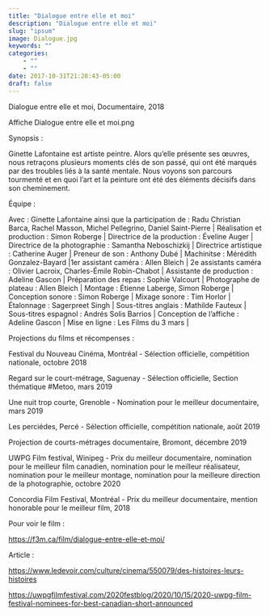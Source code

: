```yaml
---
title: "Dialogue entre elle et moi"
description: "Dialogue entre elle et moi"
slug: "ipsum"
image: Dialogue.jpg
keywords: ""
categories: 
    - ""
    - ""
date: 2017-10-31T21:28:43-05:00
draft: false
---
```


Dialogue entre elle et moi, Documentaire, 2018

Affiche Dialogue entre elle et moi.png


Synopsis : 

Ginette Lafontaine est artiste peintre. Alors qu’elle présente ses œuvres, nous retraçons plusieurs moments clés de son passé, qui ont été marqués par des troubles liés à la santé mentale. Nous voyons son parcours tourmenté et en quoi l’art et la peinture ont été des éléments décisifs dans son cheminement.

Équipe :

Avec  : Ginette Lafontaine ainsi que la participation de : Radu Christian Barca, Rachel Masson, Michel Pellegrino, Daniel Saint-Pierre | Réalisation et production : Simon Roberge | Directrice de la production : Éveline Auger | Directrice de la photographie : Samantha Neboschizkij | Directrice artistique : Catherine Auger | Preneur de son : Anthony Dubé | Machinitse : Mérédith Gonzalez-Bayard |1er assistant caméra : Allen Bleich | 2e assistants caméra : Olivier Lacroix, Charles-Émile Robin-Chabot | Assistante de production : Adeline Gascon | Préparation des repas : Sophie Valcourt | Photographe de plateau : Allen Bleich | Montage : Étienne Laberge, Simon Roberge | Conception sonore : Simon Roberge | Mixage sonore : Tim Horlor | Étalonnage : Sagerpreet Singh | Sous-titres anglais : Mathilde Fauteux | Sous-titres espagnol : Andrés Solis Barrios | Conception de l’affiche : Adeline Gascon | Mise en ligne : Les Films du 3 mars |

Projections du films et récompenses :

Festival du Nouveau Cinéma, Montréal - Sélection officielle, compétition nationale, octobre 2018

Regard  sur le court-métrage, Saguenay - Sélection officielle, Section thématique #Metoo, mars 2019

Une nuit trop courte, Grenoble - Nomination pour le meilleur documentaire, mars 2019

Les perciédes, Percé - Sélection officielle, compétition nationale, août 2019

Projection de courts-métrages documentaire, Bromont, décembre 2019

UWPG Film festival, Winipeg - Prix du meilleur documentaire, nomination pour le meilleur film canadien, nomination pour le meilleur réalisateur, nomination pour le meilleur montage, nomination pour la meilleure direction de la photographie, octobre 2020

Concordia Film Festival, Montréal - Prix du meilleur documentaire, mention honorable pour le meilleur film, 2018 

Pour voir le film :

https://f3m.ca/film/dialogue-entre-elle-et-moi/

Article :

https://www.ledevoir.com/culture/cinema/550079/des-histoires-leurs-histoires

https://uwpgfilmfestival.com/2020festblog/2020/10/15/2020-uwpg-film-festival-nominees-for-best-canadian-short-announced
